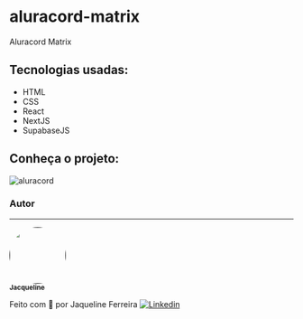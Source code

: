 # aluracord-matrix
Aluracord Matrix

## Tecnologias usadas:

* HTML 
* CSS
* React
* NextJS
* SupabaseJS



## Conheça o projeto:
![aluracord](https://user-images.githubusercontent.com/64090350/157745387-2ccee38a-ec86-4ed4-96ca-f01ea16202b3.jpg)


### Autor
---

<a href="">
 <img style="border-radius: 50%;" src="https://avatars.githubusercontent.com/jacqueline-dev" width="100px;" alt=""/>
 <br />
 <sub><b>Jacqueline </b></sub></a> <a href="" title="Augecode"></a>


Feito com 💜 por Jaqueline Ferreira 
[![Linkedin](https://img.shields.io/badge/Meu%20Perfil-Linkdin-blueviolet)](https://www.linkedin.com/in/jacqueline-ferreira-a152761a5/)
